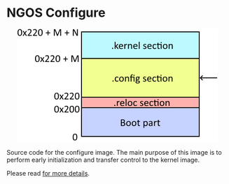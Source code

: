 NGOS Configure
==============

<p align="center">
    <img src="https://github.com/Gris87/ngos/blob/master/src/os/configure/Image%20structure.png?raw=true" alt="Image structure"/>
</p>

Source code for the configure image. The main purpose of this image is to perform early initialization and transfer control to the kernel image.

Please read [for more details](../../../docs/0.%20Intro/6.%20Source%20code/1.%20NGOS/2.%20Configure%20part/README.md).

